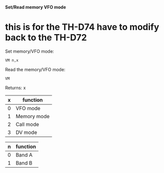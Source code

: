 __Set/Read memory VFO mode__

# this is for the TH-D74 have to modify back to the TH-D72

Set memory/VFO mode:

	VM n,x

Read the memory/VFO mode:

	VM
	
Returns: x

|x|function
|---|---|
|0|VFO mode
|1|Memory mode
|2|Call mode
|3|DV mode

|n|function
|---|---|
|0|Band A
|1|Band B
